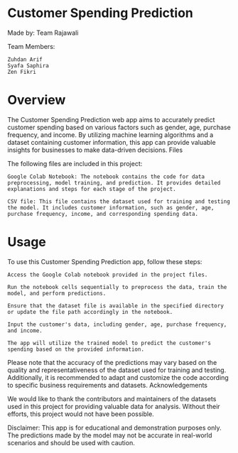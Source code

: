 # Customer Spending Prediction

Made by: Team Rajawali

Team Members:

    Zuhdan Arif
    Syafa Saphira
    Zen Fikri

# Overview

The Customer Spending Prediction web app aims to accurately predict customer spending based on various factors such as gender, age, purchase frequency, and income. By utilizing machine learning algorithms and a dataset containing customer information, this app can provide valuable insights for businesses to make data-driven decisions.
Files

The following files are included in this project:

    Google Colab Notebook: The notebook contains the code for data preprocessing, model training, and prediction. It provides detailed explanations and steps for each stage of the project.

    CSV file: This file contains the dataset used for training and testing the model. It includes customer information, such as gender, age, purchase frequency, income, and corresponding spending data.

# Usage

To use this Customer Spending Prediction app, follow these steps:

    Access the Google Colab notebook provided in the project files.

    Run the notebook cells sequentially to preprocess the data, train the model, and perform predictions.

    Ensure that the dataset file is available in the specified directory or update the file path accordingly in the notebook.

    Input the customer's data, including gender, age, purchase frequency, and income.

    The app will utilize the trained model to predict the customer's spending based on the provided information.

Please note that the accuracy of the predictions may vary based on the quality and representativeness of the dataset used for training and testing. Additionally, it is recommended to adapt and customize the code according to specific business requirements and datasets.
Acknowledgements

We would like to thank the contributors and maintainers of the datasets used in this project for providing valuable data for analysis. Without their efforts, this project would not have been possible.

Disclaimer: This app is for educational and demonstration purposes only. The predictions made by the model may not be accurate in real-world scenarios and should be used with caution.
